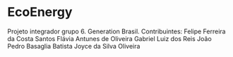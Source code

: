 # EcoEnergy 
Projeto integrador grupo 6. 
Generation Brasil.
Contribuintes:
Felipe Ferreira da Costa Santos
Flávia Antunes de Oliveira
Gabriel Luiz dos Reis
João Pedro Basaglia Batista
Joyce da Silva Oliveira 

